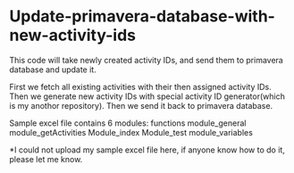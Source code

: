 # Update-primavera-database-with-new-activity-ids
This code will take newly created activity IDs, and send them to primavera database and update it.

First we fetch all existing activities with their then assigned activity IDs. Then we generate new activity IDs with special activity
  ID generator(which is my anothor repository).
Then we send it back to primavera database.

Sample excel file contains 6 modules:
  functions
  module_general
  module_getActivities
  Module_index
  Module_test
  module_variables


*I could not upload my sample excel file here, if anyone know how to do it, please let me know.
